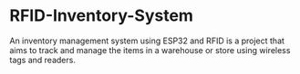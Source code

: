 # RFID-Inventory-System
An inventory management system using ESP32 and RFID is a project that aims to track and manage the items in a warehouse or store using wireless tags and readers.
